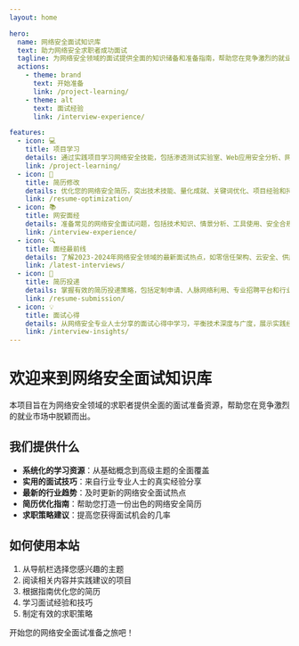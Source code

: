 ```yaml
---
layout: home

hero:
  name: 网络安全面试知识库
  text: 助力网络安全求职者成功面试
  tagline: 为网络安全领域的面试提供全面的知识储备和准备指南，帮助您在竞争激烈的就业市场中脱颖而出
  actions:
    - theme: brand
      text: 开始准备
      link: /project-learning/
    - theme: alt
      text: 面试经验
      link: /interview-experience/

features:
  - icon: 💻
    title: 项目学习
    details: 通过实践项目学习网络安全技能，包括渗透测试实验室、Web应用安全分析、网络流量分析和安全编码实践
    link: /project-learning/
  - icon: 📝
    title: 简历修改
    details: 优化您的网络安全简历，突出技术技能、量化成就、关键词优化、项目经验和持续学习
    link: /resume-optimization/
  - icon: 📚
    title: 网安面经
    details: 准备常见的网络安全面试问题，包括技术知识、情景分析、工具使用、安全合规和安全思维
    link: /interview-experience/
  - icon: 🔍
    title: 面经最前线
    details: 了解2023-2024年网络安全领域的最新面试热点，如零信任架构、云安全、供应链安全等
    link: /latest-interviews/
  - icon: 📧
    title: 简历投递
    details: 掌握有效的简历投递策略，包括定制申请、人脉网络利用、专业招聘平台和行业活动参与
    link: /resume-submission/
  - icon: 💡
    title: 面试心得
    details: 从网络安全专业人士分享的面试心得中学习，平衡技术深度与广度，展示实践经验和学习态度
    link: /interview-insights/
---
```


# 欢迎来到网络安全面试知识库

本项目旨在为网络安全领域的求职者提供全面的面试准备资源，帮助您在竞争激烈的就业市场中脱颖而出。

## 我们提供什么

- **系统化的学习资源**：从基础概念到高级主题的全面覆盖
- **实用的面试技巧**：来自行业专业人士的真实经验分享
- **最新的行业趋势**：及时更新的网络安全面试热点
- **简历优化指南**：帮助您打造一份出色的网络安全简历
- **求职策略建议**：提高您获得面试机会的几率

## 如何使用本站

1. 从导航栏选择您感兴趣的主题
2. 阅读相关内容并实践建议的项目
3. 根据指南优化您的简历
4. 学习面试经验和技巧
5. 制定有效的求职策略

开始您的网络安全面试准备之旅吧！